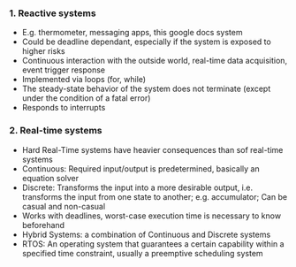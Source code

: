 ### 1. Reactive systems
- E.g. thermometer, messaging apps, this google docs system
- Could be deadline dependant, especially if the system is exposed to higher risks
- Continuous interaction with the outside world, real-time data acquisition, event trigger response
- Implemented via loops (for, while)
- The steady-state behavior of the system does not terminate (except under the condition of a fatal error)
- Responds to interrupts

### 2. Real-time systems
- Hard Real-Time systems have heavier consequences than sof real-time systems
- Continuous: Required input/output is predetermined, basically an equation solver
- Discrete: Transforms the input into a more desirable output, i.e. transforms the input from one state to another; e.g. accumulator; Can be casual and non-casual
- Works with deadlines, worst-case execution time is necessary to know beforehand 
- Hybrid Systems: a combination of Continuous and Discrete systems
- RTOS: An operating system that guarantees a certain capability within a specified time constraint, usually a preemptive scheduling system
